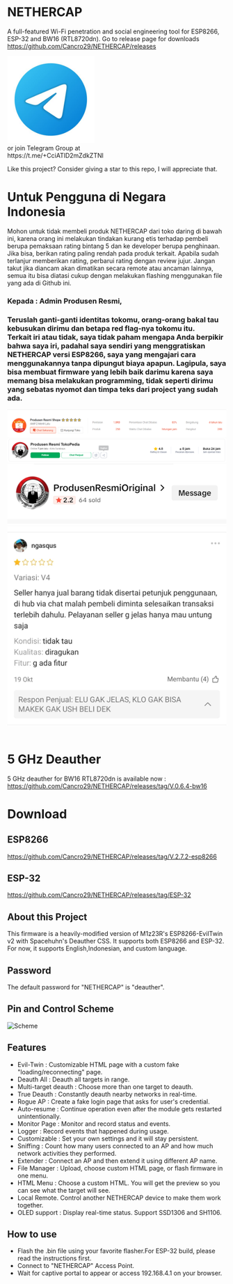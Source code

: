 # NETHERCAP
A full-featured Wi-Fi penetration and social engineering tool for ESP8266, ESP-32 and BW16 (RTL8720dn). Go to release page for downloads<br>
https://github.com/Cancro29/NETHERCAP/releases<br>

<a href=https://t.me/+CciATlD2mZdkZTNl>
    <img src="images/icon_telegram.jpg" alt="Scheme" width="200"/>
</a>
<br>
or join Telegram Group at <br>
https://t.me/+CciATlD2mZdkZTNl

Like this project? Consider giving a star to this repo, I will appreciate that.
# Untuk Pengguna di Negara Indonesia
Mohon untuk tidak membeli produk NETHERCAP dari toko daring di bawah ini, karena orang ini melakukan tindakan kurang etis terhadap pembeli berupa pemaksaan rating bintang 5 dan ke developer berupa penghinaan.<br>
Jika bisa, berikan rating paling rendah pada produk terkait. Apabila sudah terlanjur memberikan rating, perbarui rating dengan review jujur. Jangan takut jika diancam akan dimatikan secara remote atau ancaman lainnya, semua itu bisa diatasi cukup dengan melakukan flashing menggunakan file yang ada di Github ini.<br>
### Kepada : Admin Produsen Resmi,
### Teruslah ganti-ganti identitas tokomu, orang-orang bakal tau kebusukan dirimu dan betapa red flag-nya tokomu itu. <br>Terkait iri atau tidak, saya tidak paham mengapa Anda berpikir bahwa saya iri, padahal saya sendiri yang menggratiskan NETHERCAP versi ESP8266, saya yang mengajari cara menggunakannya tanpa dipungut biaya apapun. Lagipula, saya bisa membuat firmware yang lebih baik darimu karena saya memang bisa melakukan programming, tidak seperti dirimu yang sebatas nyomot dan timpa teks dari project yang sudah ada.
![Scheme](images/shopee2.PNG)<br>
![Scheme](images/tokped1.PNG)<br>
![Scheme](images/tiktok1.jpg)<br>
![Scheme](images/shopee3.jpg)<br>
<br>

# 5 GHz Deauther
5 GHz deauther for BW16 RTL8720dn is available now :
https://github.com/Cancro29/NETHERCAP/releases/tag/V.0.6.4-bw16

# Download
## ESP8266
https://github.com/Cancro29/NETHERCAP/releases/tag/V.2.7.2-esp8266
## ESP-32
https://github.com/Cancro29/NETHERCAP/releases/tag/ESP-32

## About this Project
This firmware is a heavily-modified version of M1z23R's ESP8266-EvilTwin v2 with Spacehuhn's Deauther CSS.
It supports both ESP8266 and ESP-32. For now, it supports English,Indonesian, and custom language.

## Password
The default password for "NETHERCAP" is "deauther".
## Pin and Control Scheme
![Scheme](images/NETHERCAP_quickguide.png)
## Features
- Evil-Twin : Customizable HTML page with a custom fake "loading/reconnecting" page.
- Deauth All : Deauth all targets in range.
- Multi-target deauth : Choose more than one target to deauth.
- True Deauth : Constantly deauth nearby networks in real-time.
- Rogue AP  : Create a fake login page that asks for user's credential.
- Auto-resume : Continue operation even after the module gets restarted unintentionally.
- Monitor Page : Monitor and record status and events.
- Logger  : Record events that happened during usage.
- Customizable : Set your own settings and it will stay persistent.
- Sniffing : Count how many users connected to an AP and how much network activities they performed.
- Extender : Connect an AP and then extend it using different AP name.
- File Manager : Upload, choose custom HTML page, or flash firmware in one menu.
- HTML Menu : Choose a custom HTML. You will get the preview so you can see what the target will see.
- Local Remote. Control another NETHERCAP device to make them work together.
- OLED support : Display real-time status. Support SSD1306 and SH1106.

## How to use
- Flash the .bin file using your favorite flasher.For ESP-32 build, please read the instructions first. 
- Connect to "NETHERCAP" Access Point.
- Wait for captive portal to appear or access 192.168.4.1 on your browser.
